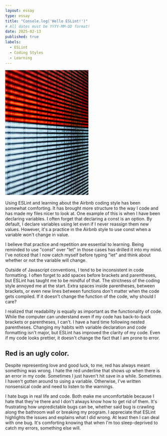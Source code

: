 ```yaml
---
layout: essay
type: essay
title: "Console.log('Hello ESLint!')"
# All dates must be YYYY-MM-DD format!
date: 2025-02-13
published: true
labels:
  - ESLint
  - Coding Styles
  - Learning
---
```


<img height="400px" class="rounded float-end ps-4" src="../img/redwhitecode.jpg">

Using ESLint and learning about the Airbnb coding style has been somewhat comforting. It has brought more structure to the way I code and has made my files nicer to look at. One example of this is when I have been declaring variables. I often forget that declaring a const is an option. By default, I declare variables using let even if I never reassign them new values. However, it's a practice in the Airbnb style to use const when a variable won't change in value. 

I believe that practice and repetition are essential to learning. Being reminded to use "const" over "let" in those cases has drilled it into my mind. I've noticed that I now catch myself before typing "let" and think about whether or not the variable will change. 

Outside of Javascript conventions, I tend to be inconsistent in code formatting. I often forget to add spaces before brackets and parentheses, but ESLint has taught me to be mindful of that. The strictness of the coding style annoyed me at the start. Extra spaces inside parentheses, between brackets, or even new lines between functions don't matter when the code gets compiled. If it doesn't change the function of the code, why should I care? 

I realized that readability is equally as important as the functionality of code. While the computer can understand even if my code has back-to-back brackets or parentheses, I can't. I have a hard time following nested parentheses. Changing my habits with variable declaration and code formatting isn't major, but ESLint has improved the clarity of my code. Even if my code looks prettier, it doesn't change the fact that I am prone to error. 

## Red is an ugly color. 
Despite representing love and good luck, to me, red has always meant something was wrong. I hate the red underline that shows up when there is an error in my code. Sometimes I just haven't hit save in a while. Sometimes I haven't gotten around to using a variable. Otherwise, I've written nonsensical code and need to listen to the warnings. 

I hate bugs in real life and code. Both make me uncomfortable because I hate that they're there and I don't always know how to get rid of them.  It's frustrating how unpredictable bugs can be, whether said bug is crawling along the bathroom wall or breaking my program. I appreciate that ESLint highlights the issues and explains what I did wrong. At least then I can deal with one bug. It's comforting knowing that when I'm too sleep-deprived to catch my errors, something else will. 
